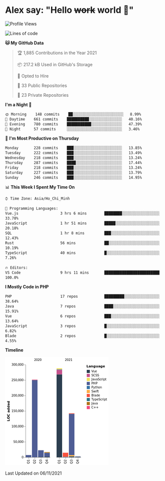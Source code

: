 # Alex say: "Hello ~~work~~ world 🐾"

<!--START_SECTION:waka-->
![Profile Views](http://img.shields.io/badge/Profile%20Views-0-blue)

![Lines of code](https://img.shields.io/badge/From%20Hello%20World%20I%27ve%20Written-746275%20lines%20of%20code-blue)

**🐱 My GitHub Data** 

> 🏆 1,885 Contributions in the Year 2021
 > 
> 📦 217.2 kB Used in GitHub's Storage 
 > 
> 💼 Opted to Hire
 > 
> 📜 33 Public Repositories 
 > 
> 🔑 23 Private Repositories  
 > 
**I'm a Night 🦉** 

```text
🌞 Morning    148 commits    ██░░░░░░░░░░░░░░░░░░░░░░░   8.99% 
🌆 Daytime    661 commits    ██████████░░░░░░░░░░░░░░░   40.16% 
🌃 Evening    780 commits    ███████████░░░░░░░░░░░░░░   47.39% 
🌙 Night      57 commits     ░░░░░░░░░░░░░░░░░░░░░░░░░   3.46%

```
📅 **I'm Most Productive on Thursday** 

```text
Monday       228 commits    ███░░░░░░░░░░░░░░░░░░░░░░   13.85% 
Tuesday      222 commits    ███░░░░░░░░░░░░░░░░░░░░░░   13.49% 
Wednesday    218 commits    ███░░░░░░░░░░░░░░░░░░░░░░   13.24% 
Thursday     287 commits    ████░░░░░░░░░░░░░░░░░░░░░   17.44% 
Friday       218 commits    ███░░░░░░░░░░░░░░░░░░░░░░   13.24% 
Saturday     227 commits    ███░░░░░░░░░░░░░░░░░░░░░░   13.79% 
Sunday       246 commits    ███░░░░░░░░░░░░░░░░░░░░░░   14.95%

```


📊 **This Week I Spent My Time On** 

```text
⌚︎ Time Zone: Asia/Ho_Chi_Minh

💬 Programming Languages: 
Vue.js                   3 hrs 6 mins        ████████░░░░░░░░░░░░░░░░░   33.78% 
JavaScript               1 hr 51 mins        █████░░░░░░░░░░░░░░░░░░░░   20.18% 
SQL                      1 hr 8 mins         ███░░░░░░░░░░░░░░░░░░░░░░   12.43% 
Rust                     56 mins             ██░░░░░░░░░░░░░░░░░░░░░░░   10.19% 
TypeScript               40 mins             █░░░░░░░░░░░░░░░░░░░░░░░░   7.26%

🔥 Editors: 
VS Code                  9 hrs 11 mins       █████████████████████████   100.0%

```

**I Mostly Code in PHP** 

```text
PHP                      17 repos            █████████░░░░░░░░░░░░░░░░   38.64% 
Java                     7 repos             ████░░░░░░░░░░░░░░░░░░░░░   15.91% 
Vue                      6 repos             ███░░░░░░░░░░░░░░░░░░░░░░   13.64% 
JavaScript               3 repos             █░░░░░░░░░░░░░░░░░░░░░░░░   6.82% 
Blade                    2 repos             █░░░░░░░░░░░░░░░░░░░░░░░░   4.55%

```


**Timeline**

![Chart not found](https://raw.githubusercontent.com/alexzvn/alexzvn/main/charts/bar_graph.png) 


 Last Updated on 06/11/2021
<!--END_SECTION:waka-->
